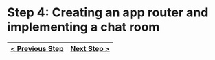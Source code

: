 # Step 4: Creating an app router and implementing a chat room

[//]: # (head-end)




[//]: # (foot-start)

[{]: <helper> (navStep)

| [< Previous Step](https://github.com/Urigo/WhatsApp-Clone-Server/tree/master@0.1.0/.tortilla/manuals/views/step3.md) | [Next Step >](https://github.com/Urigo/WhatsApp-Clone-Server/tree/master@0.1.0/.tortilla/manuals/views/step5.md) |
|:--------------------------------|--------------------------------:|

[}]: #
